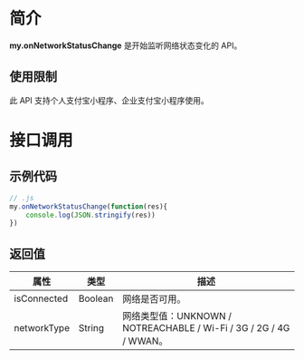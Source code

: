 
# 简介
**my.onNetworkStatusChange** 是开始监听网络状态变化的 API。

## 使用限制
此 API 支持个人支付宝小程序、企业支付宝小程序使用。

# 接口调用

## 示例代码
```javascript
// .js
my.onNetworkStatusChange(function(res){
	console.log(JSON.stringify(res))
})
```

## 返回值
| **属性** | **类型** | **描述** |
| --- | --- | --- |
| isConnected | Boolean | 网络是否可用。 |
| networkType | String | 网络类型值：UNKNOWN / NOTREACHABLE / Wi-Fi / 3G / 2G / 4G / WWAN。 |

